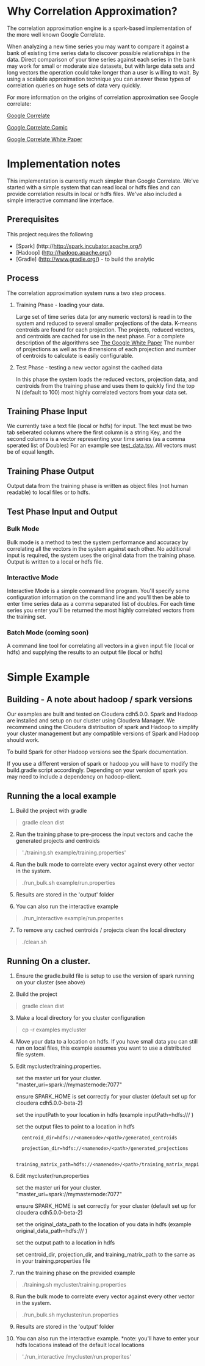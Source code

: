 # Why Correlation Approximation?

The correlation approximation engine is a spark-based implementation of the more well known Google Correlate.  

When analyzing a new time series you may want to compare it against a bank of existing time series data to discover possible relationships in the data.  Direct comparison of your time series against each series in the bank may work for small or moderate size datasets, but with large data sets and long vectors the operation could take longer than a user is willing to wait.   By using a scalable approximation technique you can answer these types of correlation queries on huge sets of data very quickly.

For more information on the origins of correlation approximation see Google correlate:

  [Google Correlate](https://www.google.com/trends/correlate)
  
  [Google Correlate Comic](https://www.google.com/trends/correlate/comic)

  [Google Correlate White Paper](https://www.google.com/trends/correlate/whitepaper.pdf)


# Implementation notes

This implementation is currently much simpler than Google Correlate.  We've started with a simple system that can read local or hdfs files and can provide correlation results in local or hdfs files.   We've also included a simple interactive command line interface.


Prerequisites
-------------

This project requires the following
  
  * [Spark]  (http://http://spark.incubator.apache.org/)   
  * [Hadoop] (http://hadoop.apache.org/)
  * [Gradle] (http://www.gradle.org/) - to build the analytic
 

Process
-------

The correlation approximation system runs a two step process.

1. Training Phase - loading your data.

   Large set of time series data (or any numeric vectors) is read in to the system
   and reduced to several smaller projections of the data.  K-means centroids are found for each projection.
   The projects, reduced vectors, and centroids are cached for use in the next phase.
   For a complete description of the algorithms see [The Google White Paper](https://www.google.com/trends/correlate/whitepaper.pdf)
   The number of projections as well as the dimensions of each projection and number of centroids to     calculate is easily configurable. 

2. Test Phase - testing a new vector against the cached data

    In this phase the system loads the reduced vectors, projection data, and centroids from the training
    phase and uses them to quickly find the top N (default to 100) most highly correlated vectors from your
    data set.

## Training Phase Input
  
We currently take a text file (local or hdfs) for input.  The text must be two tab seberated columns where the first column is a string Key, and the second columns is a vector representing your time series (as a comma sperated list of Doubles)  For an example see [test_data.tsv](https://github.com/Sotera/correlation-approximation/blob/master/example/test_data.tsv).  All vectors must be of equal length.

## Training Phase Output

Output data from the training phase is written as object files (not human readable) to local files or to hdfs.

## Test Phase Input and Output

### Bulk Mode 

Bulk mode is a method to test the system performance and accuracy by correlating all the vectors in the system against each other.  No additional input is required, the system uses the original data from the training phase.  Output is written to a local or hdfs file.

### Interactive Mode

Interactive Mode is a simple command line program.  You'll specify some configuration information on the command line and you'll then be able to enter time series data as a comma separated list of doubles.  For each time series you enter you'll be returned the most highly correlated vectors from the training set.


### Batch Mode (coming soon)

A command line tool for correlating all vectors in a given input file (local or hdfs) and supplying the results to an output file (local or hdfs)


# Simple Example

Building - A note about hadoop / spark versions
-------------------------------------------------

Our examples are built and tested on Cloudera cdh5.0.0.  Spark and Hadoop are installed and setup on our
cluster using Cloudera Manager.   We recommend using the Cloudera distribution of spark and Hadoop to simplify your
cluster management but any compatible versions of Spark and Hadoop should work.

To build Spark for other Hadoop versions see the Spark documentation.

If you use a different version of spark or hadoop you will have to modify the build.gradle script accordingly.  Depending on your version of spark
you may need to include a dependency on hadoop-client.



Running the a local example
---------------------------

1.  Build the project with gradle
> gradle clean dist

2. Run the training phase to pre-process the input vectors and cache the generated projects and centroids
> './training.sh example/training.properties'

4. Run the bulk mode to correlate every vector against every other vector in the system.
> ./run_bulk.sh example/run.properties

5. Results are stored in the 'output' folder

6. You can also run the interactive example
> ./run_interactive example/run.properites

7. To remove any cached centroids / projects clean the local directory
> ./clean.sh




Running On a cluster.
----------------------------------

1. Ensure the gradle.build file is setup to use the version of spark running on your cluster (see above)

2.  Build the project
> gradle clean dist  

3. Make a local directory for you cluster configuration
> cp -r examples mycluster

4. Move your data to a location on hdfs. If you have small data you can still run on local files, this example assumes you want to use a distributed file system.

5. Edit mycluster/training.properties. 

     set the master uri for your cluster. "master_uri=spark://mymasternode:7077"

     ensure SPARK_HOME is set correctly for your cluster (default set up for cloudera cdh5.0.0-beta-2)

     set the inputPath to your location in hdfs (example inputPath=hdfs://<your name node>/<path to your data> )
     
     set the output files to point to a location in hdfs
        
         centroid_dir=hdfs://<namenode>/<path>/generated_centroids
        
         projection_dir=hdfs://<namenode>/<path>/generated_projections
        
         training_matrix_path=hdfs://<namenode>/<path>/training_matrix_mapping_v2
     
6. Edit mycluster/run.properties

     set the master uri for your cluster. "master_uri=spark://mymasternode:7077"

     ensure SPARK_HOME is set correctly for your cluster (default set up for cloudera cdh5.0.0-beta-2)

     set the original_data_path to the location of you data in hdfs (example original_data_path=hdfs://<your name node>/<path to your data> )

     set the output path to a location in hdfs

     set centroid_dir, projection_dir, and training_matrix_path to the same as in your training.properties file
     

7. run the training phase on the provided example
> ./training.sh mycluster/training.properties

8. Run the bulk mode to correlate every vector against every other vector in the system.
> ./run_bulk.sh mycluster/run.properties

9. Results are stored in the 'output' folder

10. You can also run the interactive example.  *note: you'll have to enter your hdfs locations instead of the default local locations
> './run_interactive /mycluster/run.properites'

